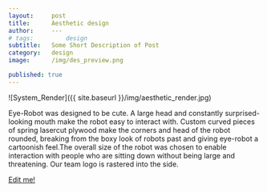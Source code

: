 ```yaml
---
layout:     post
title:      Aesthetic design
author:     ---
# tags: 		design
subtitle:  	Some Short Description of Post
category:   design
image: 		/img/des_preview.png

published: true
---
```

<!-- Start Writing Below in Markdown -->

<!-- Table of Contents -->
![System_Render]({{ site.baseurl }}/img/aesthetic_render.jpg)

Eye-Robot was designed to be cute. A large head and constantly surprised-looking mouth make the robot easy to interact with. Custom curved pieces of spring lasercut plywood make the corners and head of the robot rounded, breaking from the boxy look of robots past and giving eye-robot a cartoonish feel.The overall size of the robot was chosen to enable interaction with people who are sitting down without being large and threatening. Our team logo is rastered into the side. 


[Edit me!](https://github.com/HALtheWise/eye-robot-website/tree/master/_posts)




<!-- [Link to Google](https://www.google.com) -->
<!-- ![Image embed]({{ site.baseurl }}/img/Logo_Fairy_Tail_right.png) -->

